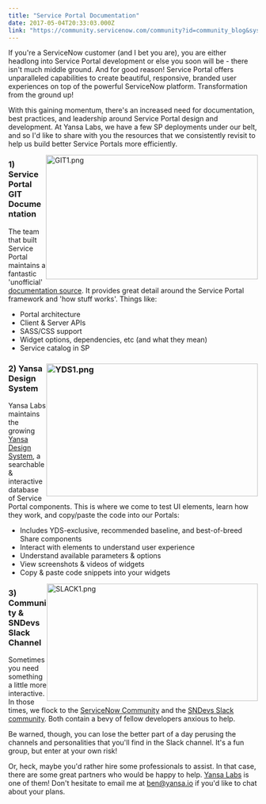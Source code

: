 ```yaml
---
title: "Service Portal Documentation"
date: 2017-05-04T20:33:03.000Z
link: "https://community.servicenow.com/community?id=community_blog&sys_id=251d22e5dbd0dbc01dcaf3231f961922"
---
```

<p>If you're a ServiceNow customer (and I bet you are), you are either headlong into Service Portal development or else you soon will be - there isn't much middle ground. And for good reason! Service Portal offers unparalleled capabilities to create beautiful, responsive, branded user experiences on top of the powerful ServiceNow platform. Transformation from the ground up!</p><p></p><p>With this gaining momentum, there's an increased need for documentation, best practices, and leadership around Service Portal design and development. At Yansa Labs, we have a few SP deployments under our belt, and so I'd like to share with you the resources that we consistently revisit to help us build better Service Portals more efficiently.</p><p></p><p><img   alt="GIT1.png" class="image-2 jive-image" height="251" src="33c825c6db5053043eb27a9e0f96193d.iix" style="float: right; height: 251px; width: 427.746px;" width="428"/></p><h3>1) Service Portal GIT Documentation</h3><p></p><p>The team that built Service Portal maintains a fantastic 'unofficial' <a title="ithub.com/service-portal/documentation" href="https://github.com/service-portal/documentation">documentation source</a>. It provides great detail around the Service Portal framework and 'how stuff works'. Things like:</p><p></p><ul><li>Portal architecture</li><li>Client &amp; Server APIs</li><li>SASS/CSS support</li><li>Widget options, dependencies, etc (and what they mean)</li><li>Service catalog in SP</li></ul><p></p><h3></h3><p></p><h3><img   alt="YDS1.png" class="image-1 jive-image" height="268" src="efb97bf1db14d3041dcaf3231f9619e5.iix" style="float: right; width: 427px; height: 268.116px;" width="427"/></h3><h3></h3><h3>2) Yansa Design System</h3><p></p><p>Yansa Labs maintains the growing <a title="nsa.io/yds/" href="http://yansa.io/yds/">Yansa Design System</a>, a searchable &amp; interactive database of Service Portal components. This is where we come to test UI elements, learn how they work, and copy/paste the code into our Portals:</p><p></p><ul><li>Includes YDS-exclusive, recommended baseline, and best-of-breed Share components</li><li>Interact with elements to understand user experience</li><li>Understand available parameters &amp; options</li><li>View screenshots &amp; videos of widgets</li><li>Copy &amp; paste code snippets into your widgets</li></ul><p></p><p></p><p><img   alt="SLACK1.png" class="image-3 jive-image" height="237" src="30184d0adb1413043eb27a9e0f96193a.iix" style="float: right; width: 426px; height: 237.048px;" width="426"/></p><h3>3) Community &amp; SNDevs Slack Channel</h3><p></p><p>Sometimes you need something a little more interactive. In those times, we flock to the <a title="" _jive_internal="true" href="/community?id=community_forum&sys_id=b029962ddbd897c068c1fb651f9619d7">ServiceNow Community</a> and the <a title="ndevs.slack.com/" href="https://sndevs.slack.com/">SNDevs Slack community</a>. Both contain a bevy of fellow developers anxious to help.</p><p></p><p>Be warned, though, you can lose the better part of a day perusing the channels and personalities that you'll find in the Slack channel. It's a fun group, but enter at your own risk! <span __jive_emoticon_name="happy" __jive_macro_name="emoticon" class="jive_emote jive_macro" data-renderedposition="875.5625_372.59375_16_16" src="/8.0.4.21bdc7e/images/emoticons/happy.png"></span></p><p></p><p></p><p></p><p></p><p>Or, heck, maybe you'd rather hire some professionals to assist. In that case, there are some great partners who would be happy to help. <a title="nsa.io/" href="http://yansa.io/">Yansa Labs</a> is one of them! Don't hesitate to email me at <a title="k-email-small" class="jive-link-email-small" href="mailto:ben@yansa.io">ben@yansa.io</a> if you'd like to chat about your plans.</p>